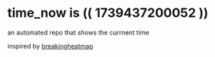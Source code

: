 # time_now is (( 1739437200052 ))

an automated repo that shows the currnent time

inspired by [breakingheatmap](https://github.com/breakingheatmap/breakingheatmap)